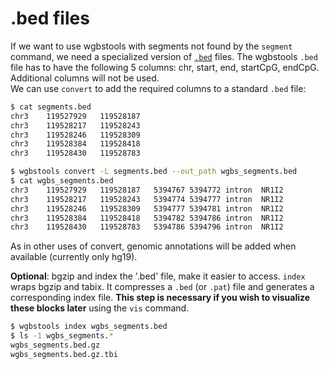 # .bed files
If we want to use wgbstools with segments not found by the `segment` command, we need a specialized version of [`.bed`](https://en.wikipedia.org/wiki/BED_(file_format)) files.
The wgbstools `.bed` file has to have the following 5 columns: chr, start, end, startCpG, endCpG.  
Additional columns will not be used.  
We can use `convert` to add the required columns to a standard `.bed` file:

```bash
$ cat segments.bed
chr3	119527929	119528187
chr3	119528217	119528243
chr3	119528246	119528309
chr3	119528384	119528418
chr3	119528430	119528783

$ wgbstools convert -L segments.bed --out_path wgbs_segments.bed
$ cat wgbs_segments.bed
chr3	119527929	119528187	5394767	5394772	intron	NR1I2
chr3	119528217	119528243	5394774	5394777	intron	NR1I2
chr3	119528246	119528309	5394777	5394781	intron	NR1I2
chr3	119528384	119528418	5394782	5394786	intron	NR1I2
chr3	119528430	119528783	5394786	5394796	intron	NR1I2
```

As in other uses of convert, genomic annotations will be added when available (currently only hg19).

**Optional**: bgzip and index the '.bed' file, make it easier to access.
`index` wraps bgzip and tabix. It compresses a `.bed` (or `.pat`) file and generates a corresponding index file. **This step is necessary if you wish to visualize these blocks later** using the `vis` command.
```bash
$ wgbstools index wgbs_segments.bed
$ ls -1 wgbs_segments.*
wgbs_segments.bed.gz
wgbs_segments.bed.gz.tbi
```
